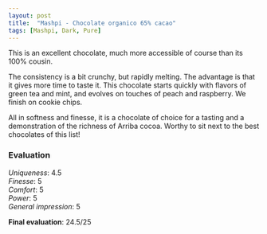 ```yaml
---
layout: post
title:  "Mashpi - Chocolate organico 65% cacao"
tags: [Mashpi, Dark, Pure] 
---
```


This is an excellent chocolate, much more accessible of course than its 100% cousin. 

The consistency is a bit crunchy, but rapidly melting. The advantage is that it gives more time to taste it.
This chocolate starts quickly with flavors of green tea and mint, and evolves on touches of peach and raspberry. We finish on cookie chips. 

All in softness and finesse, it is a chocolate of choice for a tasting and a demonstration of the richness of Arriba cocoa. Worthy to sit next to the best chocolates of this list!

### Evaluation

_Uniqueness_: 4.5  
_Finesse_: 5  
_Comfort_: 5  
_Power_: 5  
_General impression_: 5

**Final evaluation**: 24.5/25